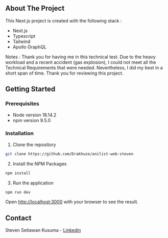 ## About The Project

This Next.js project is created with the following stack :
- Next.js
- Typescript
- Tailwind
- Apollo GraphQL

Notes : Thank you for having me in this technical test. Due to the heavy workload and a recent accident (gas explosion), I could not meet all the Technical Requirements that were needed. Nevertheless, I did my best in a short span of time. Thank you for reviewing this project.

## Getting Started
### Prerequisites
- Node version 18.14.2
- npm version 9.5.0

### Installation
1. Clone the repository
```bash
git clone https://github.com/Drakhuze/anilist-web-steven
```

2. Install the NPM Packages
```bash
npm install
```

3. Run the application
```bash
npm run dev
```

Open [http://localhost:3000](http://localhost:3000) with your browser to see the result.

## Contact
Steven Setiawan Kusuma - [Linkedin](https://www.linkedin.com/in/stevenskusuma/)